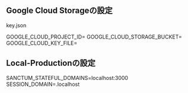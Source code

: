 
## Google Cloud Storageの設定

key.json

GOOGLE_CLOUD_PROJECT_ID=
GOOGLE_CLOUD_STORAGE_BUCKET=
GOOGLE_CLOUD_KEY_FILE=


## Local-Productionの設定
SANCTUM_STATEFUL_DOMAINS=localhost:3000
SESSION_DOMAIN=.localhost